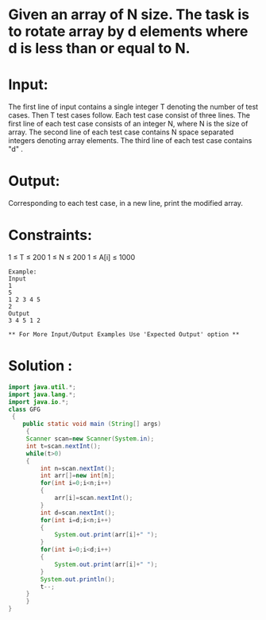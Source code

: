 # Given an array of N size. The task is to rotate array by d elements where d is less than or equal to N.

# Input:
The first line of input contains a single integer T denoting the number of test cases. 
Then T test cases follow. Each test case consist of three lines. The first line of each test case consists of an integer N, where N is the size of array.
The second line of each test case contains N space separated integers denoting array elements. The third line of each test case contains "d" .

# Output:
Corresponding to each test case, in a new line, print the modified array.

# Constraints:
1 ≤ T ≤ 200
1 ≤ N ≤ 200
1 ≤ A[i] ≤ 1000
```
Example:
Input
1
5
1 2 3 4 5
2
Output
3 4 5 1 2

** For More Input/Output Examples Use 'Expected Output' option **
```
# Solution :
``` java
import java.util.*;
import java.lang.*;
import java.io.*;
class GFG
 {
	public static void main (String[] args)
	 {
	 Scanner scan=new Scanner(System.in);
	 int t=scan.nextInt();
	 while(t>0)
	 {
	     int n=scan.nextInt();
	     int arr[]=new int[n];
	     for(int i=0;i<n;i++)
	     {
	         arr[i]=scan.nextInt();
	     }
	     int d=scan.nextInt();
	     for(int i=d;i<n;i++)
	     {
	         System.out.print(arr[i]+" ");
	     }
	     for(int i=0;i<d;i++)
	     {
	         System.out.print(arr[i]+" ");
	     }
	     System.out.println();
	     t--;
	 }
	 }
}
```
